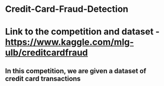 # Credit-Card-Fraud-Detection
# Link to the competition and dataset - https://www.kaggle.com/mlg-ulb/creditcardfraud

## In this competition, we are given a dataset of credit card transactions
